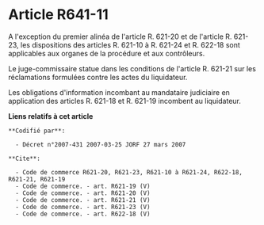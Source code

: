 # Article R641-11

A l'exception du premier alinéa de l'article R. 621-20 et de l'article R. 621-23, les dispositions des articles R. 621-10 à
R. 621-24 et R. 622-18 sont applicables aux organes de la procédure et aux contrôleurs.

Le juge-commissaire statue dans les conditions de l'article R. 621-21 sur les réclamations formulées contre les actes du
liquidateur.

Les obligations d'information incombant au mandataire judiciaire en application des articles R. 621-18 et R. 621-19 incombent
au liquidateur.

**Liens relatifs à cet article**

	**Codifié par**:

	  - Décret n°2007-431 2007-03-25 JORF 27 mars 2007

	**Cite**:

	  - Code de commerce R621-20, R621-23, R621-10 à R621-24, R622-18, R621-21, R621-19
	  - Code de commerce. - art. R621-19 (V)
	  - Code de commerce. - art. R621-20 (V)
	  - Code de commerce. - art. R621-21 (V)
	  - Code de commerce. - art. R621-23 (V)
	  - Code de commerce. - art. R622-18 (V)
